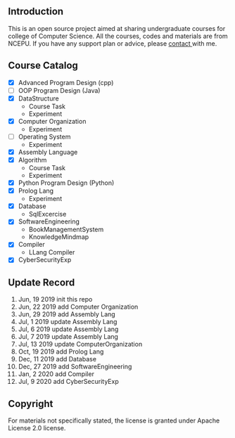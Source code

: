 ## Introduction
This is an open source project aimed at sharing undergraduate courses for college of Computer Science. All the courses, codes and materials are from NCEPU. If you have any support plan or advice, please <a href="Mailto:luckychizuo@gmail.com">contact </a>with me.

## Course Catalog
- [x] Advanced Program Design (cpp)
- [ ] OOP Program Design (Java)
- [x] DataStructure
    - Course Task
    - Experiment
- [x] Computer Organization
    - Experiment
- [ ] Operating System
    - Experiment
- [x] Assembly Language
- [x] Algorithm
    - Course Task
    - Experiment
- [x] Python Program Design (Python)
- [x] Prolog Lang
    - Experiment
- [x] Database
    - SqlExcercise
- [x] SoftwareEngineering
    - BookManagementSystem
    - KnowledgeMindmap
- [x] Compiler
    - LLang Compiler
- [x] CyberSecurityExp

## Update Record
1. Jun, 19 2019 init this repo
2. Jun, 22 2019 add Computer Organization
3. Jun, 29 2019 add Assembly Lang
4. Jul, 1 2019 update Assembly Lang 
5. Jul, 6 2019 update Assembly Lang
6. Jul, 7 2019 update Assembly Lang
7. Jul, 13 2019 update ComputerOrganization
8. Oct, 19 2019 add Prolog Lang
9. Dec, 11 2019 add Database
10. Dec, 27 2019 add SoftwareEngineering
11. Jan, 2 2020 add Compiler
12. Jul, 9 2020 add CyberSecurityExp

## Copyright
For materials not specifically stated, the license is granted under Apache License 2.0 license.

